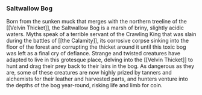 ### Saltwallow Bog

Born from the sunken muck that merges with the northern treeline of the [[Velvin Thicket]], the Saltwallow Bog is a marsh of briny, slightly acidic waters. Myths speak of a terrible servant of the Crawling King that was slain during the battles of [[the Calamity]], its corrosive corpse sinking into the floor of the forest and corrupting the thicket around it until this toxic bog was left as a final cry of defiance. Strange and twisted creatures have adapted to live in this grotesque place, delving into the [[Velvin Thicket]] to hunt and drag their prey back to their lairs in the bog. As dangerous as they are, some of these creatures are now highly prized by tanners and alchemists for their leather and harvested parts, and hunters venture into the depths of the bog year-round, risking life and limb for coin.